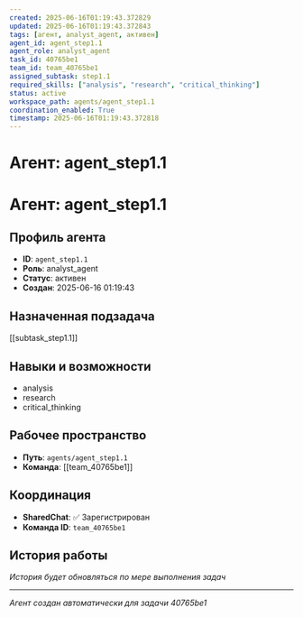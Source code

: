 ```yaml
---
created: 2025-06-16T01:19:43.372829
updated: 2025-06-16T01:19:43.372843
tags: [агент, analyst_agent, активен]
agent_id: agent_step1.1
agent_role: analyst_agent
task_id: 40765be1
team_id: team_40765be1
assigned_subtask: step1.1
required_skills: ["analysis", "research", "critical_thinking"]
status: active
workspace_path: agents/agent_step1.1
coordination_enabled: True
timestamp: 2025-06-16T01:19:43.372818
---
```


# Агент: agent_step1.1

# Агент: agent_step1.1

## Профиль агента

- **ID**: `agent_step1.1`
- **Роль**: analyst_agent
- **Статус**: активен
- **Создан**: 2025-06-16 01:19:43

## Назначенная подзадача

[[subtask_step1.1]]

## Навыки и возможности

- analysis
- research
- critical_thinking

## Рабочее пространство

- **Путь**: `agents/agent_step1.1`
- **Команда**: [[team_40765be1]]

## Координация

- **SharedChat**: ✅ Зарегистрирован
- **Команда ID**: `team_40765be1`

## История работы

*История будет обновляться по мере выполнения задач*

---
*Агент создан автоматически для задачи 40765be1*
